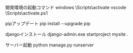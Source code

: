 開発環境の起動コマンド
windows \Scripts\activate
vscode \Scripts\activate.ps1

pipアップデート
pip install --upgrade pip

djangoインストール
django-admin.exe startproject mysite .

サーバー起動 python manage.py runserver